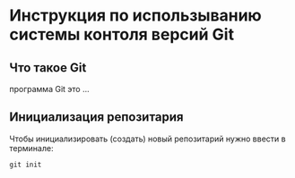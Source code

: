 # **Инструкция по использыванию системы контоля версий Git**

## Что такое Git

программа Git это ...

## Инициализация репозитария

Чтобы инициализировать (создать) новый репозитарий нужно ввести в терминале:

    git init
